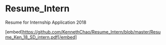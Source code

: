 # Resume_Intern
Resume for Internship Application 2018

[embed]https://github.com/KennethChao/Resume_Intern/blob/master/Resume_Ken_18_SD_intern.pdf[/embed]
